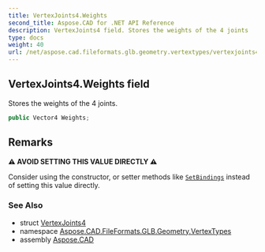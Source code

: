 ```yaml
---
title: VertexJoints4.Weights
second_title: Aspose.CAD for .NET API Reference
description: VertexJoints4 field. Stores the weights of the 4 joints
type: docs
weight: 40
url: /net/aspose.cad.fileformats.glb.geometry.vertextypes/vertexjoints4/weights/
---
```

## VertexJoints4.Weights field

Stores the weights of the 4 joints.

```csharp
public Vector4 Weights;
```

## Remarks

**⚠️ AVOID SETTING THIS VALUE DIRECTLY ⚠️**

Consider using the constructor, or setter methods like [`SetBindings`](../setbindings/) instead of setting this value directly.

### See Also

* struct [VertexJoints4](../)
* namespace [Aspose.CAD.FileFormats.GLB.Geometry.VertexTypes](../../vertexjoints4/)
* assembly [Aspose.CAD](../../../)


